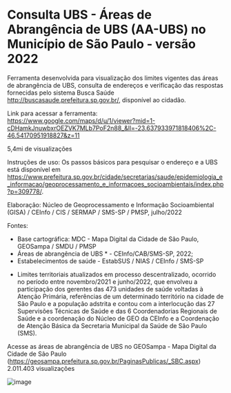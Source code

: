 # Consulta UBS - Áreas de Abrangência de UBS (AA-UBS) no Município de São Paulo - versão 2022

Ferramenta desenvolvida para visualização dos limites vigentes das áreas de abrangência de UBS, consulta de endereços e verificação das respostas fornecidas pelo sistema Busca Saúde <http://buscasaude.prefeitura.sp.gov.br/>, disponível ao cidadão.

Link para acessar a ferramenta: https://www.google.com/maps/d/u/1/viewer?mid=1-cDHamkJnuwbxrOEZVK7MLb7PoF2n88_&ll=-23.637933971818406%2C-46.54170951918827&z=11

5,4mi de visualizações

Instruções de uso:
Os passos básicos para pesquisar o endereço e a UBS está disponível em <https://www.prefeitura.sp.gov.br/cidade/secretarias/saude/epidemiologia_e_informacao/geoprocessamento_e_informacoes_socioambientais/index.php?p=309778/>.

Elaboração:
Núcleo de Geoprocessamento e Informação Socioambiental (GISA) / CEInfo / CIS / SERMAP / SMS-SP / PMSP, julho/2022

Fontes:
- Base cartográfica: MDC - Mapa Digital da Cidade de São Paulo, GEOSampa / SMDU / PMSP
- Áreas de abrangência de UBS * - CEInfo/CAB/SMS-SP, 2022;
- Estabelecimentos de saúde - EstabSUS / NIAS / CEInfo / SMS-SP

* Limites territoriais atualizados em processo descentralizado, ocorrido no período entre novembro/2021 e junho/2022, que envolveu a participação dos gerentes das 473 unidades de saúde voltadas à Atenção Primária, referências de um determinado território na cidade de São Paulo e a população adstrita e contou com a interlocução das 27 Supervisões Técnicas de Saúde e das 6 Coordenadorias Regionais de Saúde e a coordenação do Núcleo de GEO da CEInfo e a Coordenação de Atenção Básica da Secretaria Municipal da Saúde de São Paulo (SMS).

Acesse as áreas de abrangência de UBS no GEOSampa - Mapa Digital da Cidade de São Paulo (https://geosampa.prefeitura.sp.gov.br/PaginasPublicas/_SBC.aspx)
2.011.403 visualizações


![image](https://github.com/gisa-ceinfo-sms-sp/Consulta-UBS/assets/75272641/048da624-56af-4dfa-8cb7-e2b7d1c8bb04)
